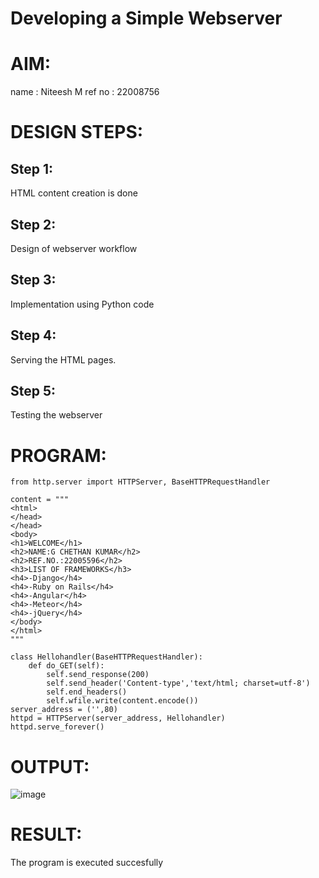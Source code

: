 # Developing a Simple Webserver

# AIM:

name : Niteesh M
ref no : 22008756

# DESIGN STEPS:

## Step 1:

HTML content creation is done

## Step 2:

Design of webserver workflow

## Step 3:

Implementation using Python code

## Step 4:

Serving the HTML pages.

## Step 5:

Testing the webserver

# PROGRAM:
``` 
from http.server import HTTPServer, BaseHTTPRequestHandler

content = """
<html>
</head>
</head>
<body>
<h1>WELCOME</h1>
<h2>NAME:G CHETHAN KUMAR</h2>
<h2>REF.NO.:22005596</h2>
<h3>LIST OF FRAMEWORKS</h3>
<h4>-Django</h4>
<h4>-Ruby on Rails</h4>
<h4>-Angular</h4>
<h4>-Meteor</h4>
<h4>-jQuery</h4>
</body>
</html>
"""

class Hellohandler(BaseHTTPRequestHandler):
    def do_GET(self):
        self.send_response(200)
        self.send_header('Content-type','text/html; charset=utf-8')
        self.end_headers()
        self.wfile.write(content.encode())
server_address = ('',80)
httpd = HTTPServer(server_address, Hellohandler)
httpd.serve_forever()
```

# OUTPUT:
![image](https://user-images.githubusercontent.com/119575445/210960296-311ad494-ecb5-40d6-a8b0-ee3a1ebc7e39.png)

# RESULT:

The program is executed succesfully

